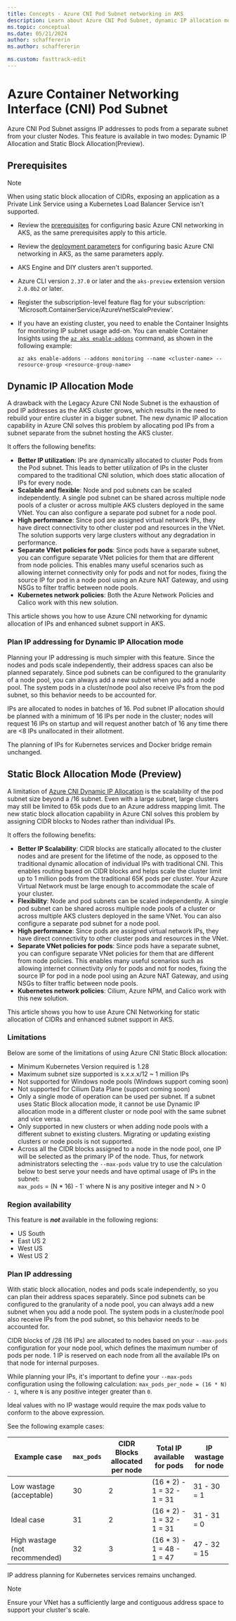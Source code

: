 ```yaml
---
title: Concepts - Azure CNI Pod Subnet networking in AKS
description: Learn about Azure CNI Pod Subnet, dynamic IP allocation mode, and static block allocation mode in Azure Kubernetes Service (AKS).
ms.topic: conceptual
ms.date: 05/21/2024
author: schaffererin
ms.author: schaffererin

ms.custom: fasttrack-edit
---
```


# Azure Container Networking Interface (CNI) Pod Subnet

Azure CNI Pod Subnet assigns IP addresses to pods from a separate subnet from your cluster Nodes. This feature is available in two modes: Dynamic IP Allocation and Static Block Allocation(Preview).

## Prerequisites

> [!NOTE]
> When using static block allocation of CIDRs, exposing an application as a Private Link Service using a Kubernetes Load Balancer Service isn't supported.

- Review the [prerequisites][azure-cni-prereq] for configuring basic Azure CNI networking in AKS, as the same prerequisites apply to this article.
- Review the [deployment parameters][azure-cni-deployment-parameters] for configuring basic Azure CNI networking in AKS, as the same parameters apply.
- AKS Engine and DIY clusters aren't supported.
- Azure CLI version `2.37.0` or later and the `aks-preview` extension version `2.0.0b2` or later.
- Register the subscription-level feature flag for your subscription: 'Microsoft.ContainerService/AzureVnetScalePreview'.
- If you have an existing cluster, you need to enable the Container Insights for monitoring IP subnet usage add-on. You can enable Container Insights using the [`az aks enable-addons`][az-aks-enable-addons] command, as shown in the following example:

    ```azurecli-interactive
    az aks enable-addons --addons monitoring --name <cluster-name> --resource-group <resource-group-name>
    ```

## Dynamic IP Allocation Mode

A drawback with the Legacy Azure CNI Node Subnet is the exhaustion of pod IP addresses as the AKS cluster grows, which results in the need to rebuild your entire cluster in a bigger subnet. The new dynamic IP allocation capability in Azure CNI solves this problem by allocating pod IPs from a subnet separate from the subnet hosting the AKS cluster.

It offers the following benefits:

- **Better IP utilization**: IPs are dynamically allocated to cluster Pods from the Pod subnet. This leads to better utilization of IPs in the cluster compared to the traditional CNI solution, which does static allocation of IPs for every node.
- **Scalable and flexible**: Node and pod subnets can be scaled independently. A single pod subnet can be shared across multiple node pools of a cluster or across multiple AKS clusters deployed in the same VNet. You can also configure a separate pod subnet for a node pool.  
- **High performance**: Since pod are assigned virtual network IPs, they have direct connectivity to other cluster pod and resources in the VNet. The solution supports very large clusters without any degradation in performance.
- **Separate VNet policies for pods**: Since pods have a separate subnet, you can configure separate VNet policies for them that are different from node policies. This enables many useful scenarios such as allowing internet connectivity only for pods and not for nodes, fixing the source IP for pod in a node pool using an Azure NAT Gateway, and using NSGs to filter traffic between node pools.  
- **Kubernetes network policies**: Both the Azure Network Policies and Calico work with this new solution.

This article shows you how to use Azure CNI networking for dynamic allocation of IPs and enhanced subnet support in AKS.

### Plan IP addressing for Dynamic IP Allocation mode

Planning your IP addressing is much simpler with this feature. Since the nodes and pods scale independently, their address spaces can also be planned separately. Since pod subnets can be configured to the granularity of a node pool, you can always add a new subnet when you add a node pool. The system pods in a cluster/node pool also receive IPs from the pod subnet, so this behavior needs to be accounted for.

IPs are allocated to nodes in batches of 16. Pod subnet IP allocation should be planned with a minimum of 16 IPs per node in the cluster; nodes will request 16 IPs on startup and will request another batch of 16 any time there are <8 IPs unallocated in their allotment.

The planning of IPs for Kubernetes services and Docker bridge remain unchanged.

## Static Block Allocation Mode (Preview)

A limitation of [Azure CNI Dynamic IP Allocation](configure-azure-cni-dynamic-ip-allocation.md) is the scalability of the pod subnet size beyond a /16 subnet. Even with a large subnet, large clusters may still be limited to 65k pods due to an Azure address mapping limit. 
The new static block allocation capability in Azure CNI solves this problem by assigning CIDR blocks to Nodes rather than individual IPs.

It offers the following benefits:

- **Better IP Scalability**: CIDR blocks are statically allocated to the cluster nodes and are present for the lifetime of the node, as opposed to the traditional dynamic allocation of individual IPs with traditional CNI. This enables routing based on CIDR blocks and helps scale the cluster limit up to 1 million pods from the traditional 65K pods per cluster. Your Azure Virtual Network must be large enough to accommodate the scale of your cluster. 
- **Flexibility**: Node and pod subnets can be scaled independently. A single pod subnet can be shared across multiple node pools of a cluster or across multiple AKS clusters deployed in the same VNet. You can also configure a separate pod subnet for a node pool.  
- **High performance**: Since pods are assigned virtual network IPs, they have direct connectivity to other cluster pods and resources in the VNet.
- **Separate VNet policies for pods**: Since pods have a separate subnet, you can configure separate VNet policies for them that are different from node policies. This enables many useful scenarios such as allowing internet connectivity only for pods and not for nodes, fixing the source IP for pod in a node pool using an Azure NAT Gateway, and using NSGs to filter traffic between node pools.  
- **Kubernetes network policies**: Cilium, Azure NPM, and Calico work with this new solution.

This article shows you how to use Azure CNI Networking for static allocation of CIDRs and enhanced subnet support in AKS.

### Limitations

Below are some of the limitations of using Azure CNI Static Block allocation:
- Minimum Kubernetes Version required is 1.28
- Maximum subnet size supported is x.x.x.x/12 ~ 1 million IPs
- Not supported for Windows node pools (Windows support coming soon)
- Not supported for Cilium Data Plane (support coming soon)
- Only a single mode of operation can be used per subnet. If a subnet uses Static Block allocation mode, it cannot be use Dynamic IP allocation mode in a different cluster or node pool with the same subnet and vice versa.
- Only supported in new clusters or when adding node pools with a different subnet to existing clusters. Migrating or updating existing clusters or node pools is not supported.
- Across all the CIDR blocks assigned to a node in the node pool, one IP will be selected as the primary IP of the node. Thus, for network administrators selecting the `--max-pods` value try to use the calculation below to best serve your needs and have optimal usage of IPs in the subnet:  
`max_pods` = (N * 16) - 1`
where N is any positive integer and N > 0

### Region availability 

This feature is **_not_** available in the following regions:

- US South
- East US 2
- West US
- West US 2

### Plan IP addressing

With static block allocation, nodes and pods scale independently, so you can plan their address spaces separately. Since pod subnets can be configured to the granularity of a node pool, you can always add a new subnet when you add a node pool. The system pods in a cluster/node pool also receive IPs from the pod subnet, so this behavior needs to be accounted for.

CIDR blocks of /28 (16 IPs) are allocated to nodes based on your `--max-pods` configuration for your node pool, which defines the maximum number of pods per node. 1 IP is reserved on each node from all the available IPs on that node for internal purposes. 

While planning your IPs, it's important to define your `--max-pods` configuration using the following calculation: `max_pods_per_node = (16 * N) - 1`, where `N` is any positive integer greater than `0`.

Ideal values with no IP wastage would require the max pods value to conform to the above expression.


See the following example cases: 

| Example case | `max_pods` | CIDR Blocks allocated per node | Total IP available for pods | IP wastage for node |
| --- | --- | --- | --- | --- |
| Low wastage (acceptable) | 30 | 2 | (16 * 2) - 1 = 32 - 1 = 31 | 31 - 30 = 1 |
| Ideal case | 31 | 2 | (16 * 2) - 1 = 32 - 1 = 31 | 31 - 31 = 0 |
| High wastage (not recommended) | 32 | 3 | (16 * 3) - 1 = 48 - 1 = 47 | 47 - 32 = 15 |

IP address planning for Kubernetes services remains unchanged.

> [!NOTE]
> Ensure your VNet has a sufficiently large and contiguous address space to support your cluster's scale.

<!-- LINKS - External -->

<!-- LINKS - Internal -->
[azure-cni-prereq]: ./configure-azure-cni.md#prerequisites
[azure-cni-deployment-parameters]: ./azure-cni-overview.md#deployment-parameters
[az-aks-enable-addons]: /cli/azure/aks#az_aks_enable_addons